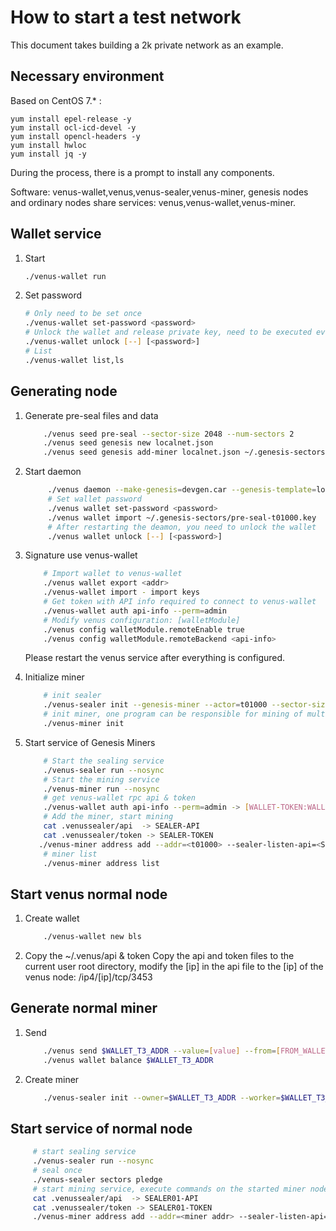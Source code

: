 # How to start a test network

This document takes building a 2k private network as an example.

## Necessary environment

Based on CentOS 7.* :
```
yum install epel-release -y
yum install ocl-icd-devel -y
yum install opencl-headers -y
yum install hwloc
yum install jq -y 
```
During the process, there is a prompt to install any components.

Software: venus-wallet,venus,venus-sealer,venus-miner, genesis nodes and ordinary nodes share services: venus,venus-wallet,venus-miner.

## Wallet service

1. Start
    
    ```sh
    ./venus-wallet run
    ```
   
2. Set password

    ```sh
    # Only need to be set once
    ./venus-wallet set-password <password>
    # Unlock the wallet and release private key, need to be executed every restart
    ./venus-wallet unlock [--] [<password>]
    # List
    ./venus-wallet list,ls
    ```    

## Generating node

1. Generate pre-seal files and data
   
    ```sh
        ./venus seed pre-seal --sector-size 2048 --num-sectors 2
        ./venus seed genesis new localnet.json
        ./venus seed genesis add-miner localnet.json ~/.genesis-sectors/pre-seal-t01000.json
    ```

2. Start daemon
   
   ```sh
        ./venus daemon --make-genesis=devgen.car --genesis-template=localnet.json --network=2k
        # Set wallet password
        ./venus wallet set-password <password>
        ./venus wallet import ~/.genesis-sectors/pre-seal-t01000.key
        # After restarting the deamon, you need to unlock the wallet
        ./venus wallet unlock [--] [<password>]
   ```
   
3. Signature use venus-wallet
    ```sh
        # Import wallet to venus-wallet
        ./venus wallet export <addr>
        ./venus-wallet import - import keys
        # Get token with API info required to connect to venus-wallet
        ./venus-wallet auth api-info --perm=admin
        # Modify venus configuration: [walletModule]
        ./venus config walletModule.remoteEnable true
        ./venus config walletModule.remoteBackend <api-info> 
   ```
   Please restart the venus service after everything is configured.
   
4. Initialize miner
   
    ```sh
        # init sealer
        ./venus-sealer init --genesis-miner --actor=t01000 --sector-size=2048 --pre-sealed-sectors=~/.genesis-sectors --pre-sealed-metadata=~/.genesis-sectors/pre-seal-t01000.json --nosync --network=2k
        # init miner, one program can be responsible for mining of multiple miners (joint mining)
        ./venus-miner init
   ```
5. Start service of Genesis Miners

    ```sh
        # Start the sealing service
        ./venus-sealer run --nosync
        # Start the mining service
        ./venus-miner run --nosync
        # get venus-wallet rpc api & token
        ./venus-wallet auth api-info --perm=admin -> [WALLET-TOKEN:WALLET-API]
        # Add the miner, start mining
        cat .venussealer/api  -> SEALER-API
        cat .venussealer/token -> SEALER-TOKEN  
       ./venus-miner address add --addr=<t01000> --sealer-listen-api=<SEALER-API> --sealer-token=<SEALER-TOKEN> --wallet-token=<WALLET-TOKEN> --wallet-listen-api=<WALLET-API>
        # miner list
        ./venus-miner address list
    ```

## Start venus normal node

1. Create wallet
    ```sh
        ./venus-wallet new bls
    ```
    
2. Copy the ~/.venus/api & token
   Copy the api and token files to the current user root directory, modify the [ip] in the api file to the [ip] of the venus node:
   /ip4/[ip]/tcp/3453

## Generate normal miner

1. Send
    
    ```sh
        ./venus send $WALLET_T3_ADDR --value=[value] --from=[FROM_WALLET_ADDR]
        ./venus wallet balance $WALLET_T3_ADDR
    ```

2. Create miner
    ```sh
        ./venus-sealer init --owner=$WALLET_T3_ADDR --worker=$WALLET_T3_ADDR --sector-size=2048 --nosync
    ```

## Start service of normal node

   ```sh
        # start sealing service
        ./venus-sealer run --nosync
        # seal once
        ./venus-sealer sectors pledge
        # start mining service, execute commands on the started miner node
        cat .venussealer/api  -> SEALER01-API
        cat .venussealer/token -> SEALER01-TOKEN  
        ./venus-miner address add --addr=<miner addr> --sealer-listen-api=<SEALER01-API> --sealer-token=<SEALER01-TOKEN> --wallet-token=<WALLET-TOKEN> --wallet-listen-api=<WALLET-API>
   ```
